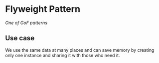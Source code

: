 # Flyweight Pattern

*One of GoF patterns*

## Use case

We use the same data at many places and can save memory by creating only one instance and sharing it with those who need it.